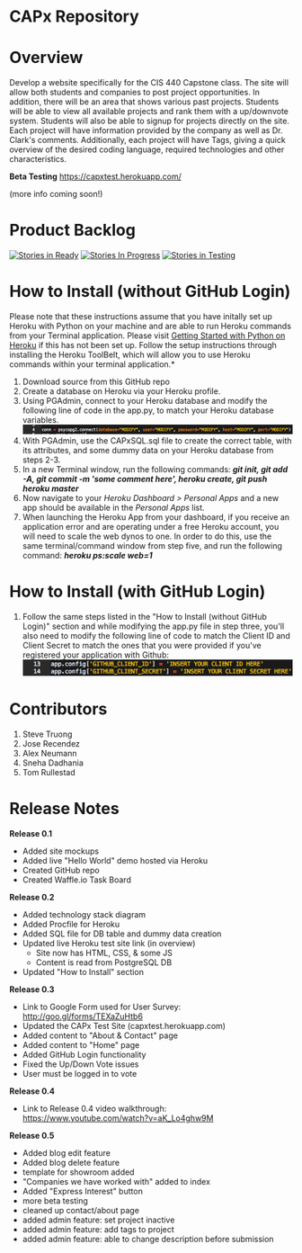 CAPx Repository
==============
 
Overview
=========
 
Develop a website specifically for the CIS 440 Capstone class. The site will allow both students and companies to post project opportunities. In addition, there will be an area that shows various past projects. Students will be able to view all available projects and rank them with a up/downvote system. Students will also be able to signup for projects directly on the site. Each project will have information provided by the company as well as Dr. Clark's comments. Additionally, each project will have Tags, giving a quick overview of the desired coding language, required technologies and other characteristics.
 
**Beta Testing**
 https://capxtest.herokuapp.com/
 
 (more info coming soon!)
 
Product Backlog
========
[![Stories in Ready](https://badge.waffle.io/asu-cis-capstone/capx.png?label=ready&title=Ready)](https://waffle.io/asu-cis-capstone/capx) [![Stories In Progress](https://badge.waffle.io/asu-cis-capstone/capx.png?label=In%20Progress&title=In%20Progress)](https://waffle.io/asu-cis-capstone/capx) [![Stories in Testing](https://badge.waffle.io/asu-cis-capstone/capx.png?label=testing&title=Testing)](https://waffle.io/asu-cis-capstone/capx)
 

How to Install (without GitHub Login)
==================
Please note that these instructions assume that you have initally set up Heroku with Python on your machine and are able to run Heroku commands from your Terminal application. Please visit [Getting Started with Python on Heroku](https://devcenter.heroku.com/articles/getting-started-with-python#introduction) if this has not been set up. Follow the setup instructions through installing the Heroku ToolBelt, which will allow you to use Heroku commands within your terminal application.*
 
1. Download source from this GitHub repo
2. Create a database on Heroku via your Heroku profile.
3. Using PGAdmin, connect to your Heroku database and modify the following line of code in the app.py, to match your Heroku database variables.
![What to Edit](https://github.com/STruong1/CIS440-ScreenShots/blob/master/Images/Screen%20Shot%202015-02-08%20at%2011.47.45%20AM.png)
4. With PGAdmin, use the CAPxSQL.sql file to create the correct table, with its attributes, and some dummy data on your Heroku database from steps 2-3.  
5. In a new Terminal window, run the following commands: ***git init, git add -A, git commit -m 'some comment here', heroku create, git push heroku master***
6. Now navigate to your *Heroku Dashboard > Personal Apps* and a new app should be available in the *Personal Apps* list.
7. When launching the Heroku App from your dashboard, if you receive an application error and are operating under a free Heroku account, you will need to scale the web dynos to one. In order to do this, use the same terminal/command window from step five, and run the following command: ***heroku ps:scale web=1***

How to Install (with GitHub Login)
==================
1. Follow the same steps listed in the "How to Install (without GitHub Login)" section and while modifying the app.py file in step three, you'll also need to modify the following line of code to match the Client ID and Client Secret to match the ones that you were provided if you've registered your application with Github:
![What to Edit](https://github.com/STruong1/CIS440-ScreenShots/blob/master/Images/Screen%20Shot%202015-02-17%20at%209.09.10%20PM.png)
 
Contributors 
=======================
 
1. Steve Truong
2. Jose Recendez
3. Alex Neumann
4. Sneha Dadhania
5. Tom Rullestad
 
Release Notes
=========
 
**Release 0.1**
 
- Added site mockups
- Added live "Hello World" demo hosted via Heroku
- Created GitHub repo
- Created Waffle.io Task Board
 
**Release 0.2**
 
- Added technology stack diagram
- Added Procfile for Heroku
- Added SQL file for DB table and dummy data creation
- Updated live Heroku test site link (in overview)
  - Site now has HTML, CSS, & some JS
  - Content is read from PostgreSQL DB
- Updated "How to Install" section

**Release 0.3**
 
- Link to Google Form used for User Survey: http://goo.gl/forms/TEXaZuHtb6
- Updated the CAPx Test Site (capxtest.herokuapp.com)
 - Added content to "About & Contact" page
 - Added content to "Home" page
 - Added GitHub Login functionality
 - Fixed the Up/Down Vote issues 
  - User must be logged in to vote

**Release 0.4**

- Link to Release 0.4 video walkthrough: https://www.youtube.com/watch?v=aK_Lo4ghw9M

**Release 0.5**

- Added blog edit feature
- Added blog delete feature
- template for showroom added
- "Companies we have worked with" added to index
- Added "Express Interest" button
- more beta testing
- cleaned up contact/about page
- added admin feature: set project inactive
- added admin feature: add tags to project
- added admin feature: able to change description before submission
